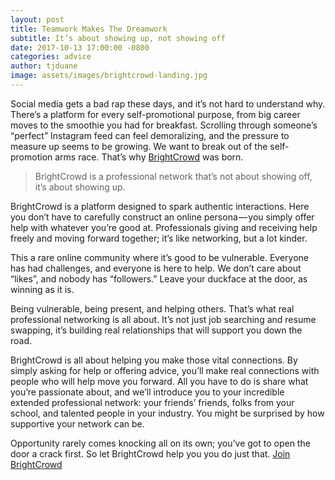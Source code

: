 ```yaml
---
layout: post
title: Teamwork Makes The Dreamwork
subtitle: It’s about showing up, not showing off
date: 2017-10-13 17:00:00 -0800
categories: advice
author: tjduane
image: assets/images/brightcrowd-landing.jpg
---
```


Social media gets a bad rap these days, and it’s not hard to understand why. There’s a platform for every self-promotional purpose, from big career moves to the smoothie you had for breakfast. Scrolling through someone’s “perfect” Instagram feed can feel demoralizing, and the pressure to measure up seems to be growing.
We want to break out of the self-promotion arms race. That’s why [BrightCrowd][brightcrowd] was born.

> BrightCrowd is a professional network that’s not about showing off, it’s about showing up.

BrightCrowd is a platform designed to spark authentic interactions. Here you don’t have to carefully construct an online persona — you simply offer help with whatever you’re good at. Professionals giving and receiving help freely and moving forward together; it’s like networking, but a lot kinder.

This a rare online community where it’s good to be vulnerable. Everyone has had challenges, and everyone is here to help. We don’t care about “likes”, and nobody has “followers.” Leave your duckface at the door, as winning as it is.


Being vulnerable, being present, and helping others. That’s what real professional networking is all about. It’s not just job searching and resume swapping, it’s building real relationships that will support you down the road.

BrightCrowd is all about helping you make those vital connections. By simply asking for help or offering advice, you’ll make real connections with people who will help move you forward. All you have to do is share what you’re passionate about, and we’ll introduce you to your incredible extended professional network: your friends’ friends, folks from your school, and talented people in your industry. You might be surprised by how supportive your network can be.

Opportunity rarely comes knocking all on its own; you’ve got to open the door a crack first. So let BrightCrowd help you you do just that.
[Join BrightCrowd][brightcrowd]

[brightcrowd]: https://brightcrowd.com
